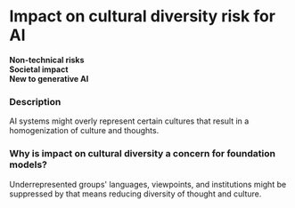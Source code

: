 # Impact on cultural diversity risk for AI

**Non-technical risks** \
**Societal impact** \
**New to generative AI**

### Description

AI systems might overly represent certain cultures that result in a homogenization of culture and thoughts.

### Why is impact on cultural diversity a concern for foundation models?

Underrepresented groups' languages, viewpoints, and institutions might be suppressed by that means reducing diversity of thought and culture.